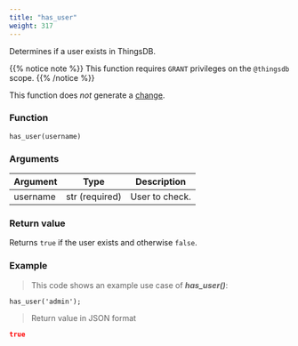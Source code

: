 ```yaml
---
title: "has_user"
weight: 317
---
```


Determines if a user exists in ThingsDB.

{{% notice note %}}
This function requires `GRANT` privileges on the `@thingsdb` scope.
{{% /notice %}}

This function does *not* generate a [change](../../overview/changes).

### Function

`has_user(username)`

### Arguments

Argument | Type | Description
-------- | ---- | -----------
username | str (required) | User to check.

### Return value

Returns `true` if the user exists and otherwise `false`.

### Example

> This code shows an example use case of ***has_user()***:

```thingsdb,json_response,@t
has_user('admin');
```

> Return value in JSON format

```json
true
```
